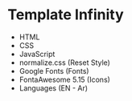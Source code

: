 # Template Infinity
* HTML
* CSS
* JavaScript
* normalize.css (Reset Style)
* Google Fonts (Fonts)
* FontaAwesome 5.15 (Icons)
* Languages (EN - Ar)

